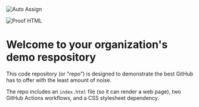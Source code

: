 ![Auto Assign](https://github.com/RealmRunner24/demo-repository/actions/workflows/auto-assign.yml/badge.svg)

![Proof HTML](https://github.com/RealmRunner24/demo-repository/actions/workflows/proof-html.yml/badge.svg)

# Welcome to your organization's demo respository
This code repository (or "repo") is designed to demonstrate the best GitHub has to offer with the least amount of noise.

The repo includes an `index.html` file (so it can render a web page), two GitHub Actions workflows, and a CSS stylesheet dependency.
